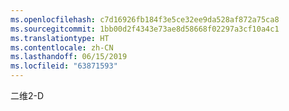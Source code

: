 ```yaml
---
ms.openlocfilehash: c7d16926fb184f3e5ce32ee9da528af872a75ca8
ms.sourcegitcommit: 1bb00d2f4343e73ae8d58668f02297a3cf10a4c1
ms.translationtype: HT
ms.contentlocale: zh-CN
ms.lasthandoff: 06/15/2019
ms.locfileid: "63871593"
---
```

<span data-ttu-id="d1e7b-101">二维</span><span class="sxs-lookup"><span data-stu-id="d1e7b-101">2-D</span></span>